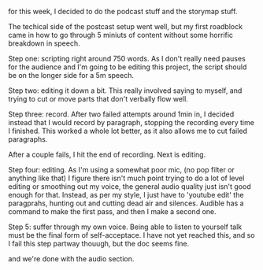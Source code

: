 for this week, I decided to do the podcast stuff and the storymap stuff.

The techical side of the postcast setup went well, but my first roadblock came in how to go through 5 miniuts of content without some horrific breakdown in speech. 

Step one: scripting right around 750 words. As I don't really need pauses for the audience and I'm going to be editing this project, the script should be on the longer side for a 5m speech.

Step two: editing it down a bit. This really involved saying to myself, and trying to cut or move parts that don't verbally flow well.

Step three: record. After two failed attempts around 1min in, I decided instead that I would record by paragraph, stopping the recording every time I finished. This worked a whole lot better, as it also allows me to cut failed paragraphs.

After a couple fails, I hit the end of recording. Next is editing.

Step four: editing. As I'm using a somewhat poor mic, (no pop filter or anything like that) I figure there isn't much point trying to do a lot of level editing or smoothing out my voice, the general audio quality just isn't good enough for that. Instead, as per my style, I just have to 'youtube edit' the paragprahs, hunting out and cutting dead air and silences. Audible has a command to make the first pass, and then I make a second one.

Step 5: suffer through my own voice. Being able to listen to yourself talk must be the final form of self-acceptace. I have not yet reached this, and so I fail this step partway thouugh, but the doc seems fine.

and we're done with the audio section. 
